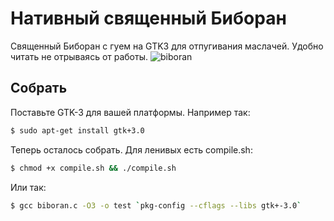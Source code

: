 # Нативный священный Биборан
Священный Биборан с гуем на GTK3 для отпугивания маслачей. Удобно читать не отрываясь от работы.
![biboran](https://imgur.com/bqFhW3t.jpg)

## Собрать
Поставьте GTK-3 для вашей платформы. Например так:
```bash
$ sudo apt-get install gtk+3.0
```
Теперь осталось собрать. Для ленивых есть compile.sh:
```bash
$ chmod +x compile.sh && ./compile.sh
```
Или так:
```bash
$ gcc biboran.c -O3 -o test `pkg-config --cflags --libs gtk+-3.0`
```

